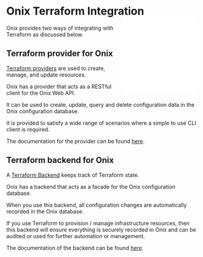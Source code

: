# Onix Terraform Integration <img src="../docs/pics/ox.png" width="200" height="200" align="right">

Onix provides two ways of integrating with Terraform as discussed below.

## Terraform provider for Onix

[Terraform providers](https://www.terraform.io/docs/providers/index.html) are used to create, manage, and update resources.

Onix has a provider that acts as a RESTful client for the Onix Web API.

It can be used to create, update, query and delete configuration data in the Onix configuration database.

It is provided to satisfy a wide range of scenarios where a simple to use CLI client is required.

The documentation for the provider can be found [here](provider/readme.md).

## Terraform backend for Onix

A [Terraform Backend](https://www.terraform.io/docs/backends/index.html) keeps track of Terraform state.

Onix has a backend that acts as a facade for the Onix configuration database.

When you use this backend, all configuration changes are automatically recorded in the Onix database.

If you use Terraform to provision / manage infrastructure resources, then this backend will ensure everything is
securely recorded in Onix and can be audited or used for further automation or management.

The documentation of the backend can be found [here](backend/readme.md).

